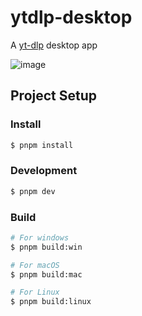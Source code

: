 # ytdlp-desktop

A [yt-dlp](https://github.com/yt-dlp/yt-dlp) desktop app

![image](https://github.com/user-attachments/assets/cbefa75a-e650-4f3c-b215-782b06b1e0fd)



## Project Setup

### Install

```bash
$ pnpm install
```

### Development

```bash
$ pnpm dev
```

### Build

```bash
# For windows
$ pnpm build:win

# For macOS
$ pnpm build:mac

# For Linux
$ pnpm build:linux
```
